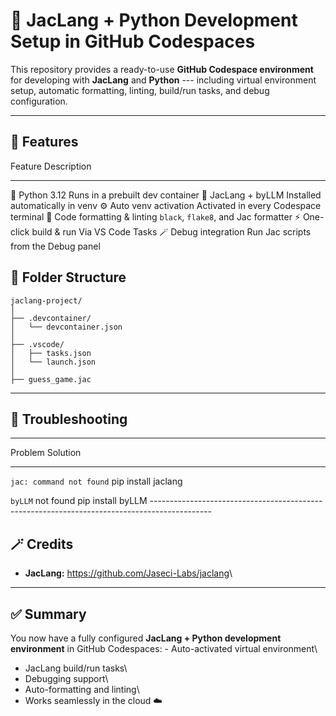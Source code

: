# 🧩 JacLang + Python Development Setup in GitHub Codespaces

This repository provides a ready-to-use **GitHub Codespace environment**
for developing with **JacLang** and **Python** --- including virtual
environment setup, automatic formatting, linting, build/run tasks, and
debug configuration.

------------------------------------------------------------------------

## 🚀 Features

  Feature                        Description
  ------------------------------ ---------------------------------------
  🐍 Python 3.12                 Runs in a prebuilt dev container
  🧠 JacLang + byLLM             Installed automatically in venv
  ⚙️ Auto venv activation        Activated in every Codespace terminal
  🧼 Code formatting & linting   `black`, `flake8`, and Jac formatter
  ⚡ One-click build & run       Via VS Code Tasks
  🪄 Debug integration           Run Jac scripts from the Debug panel

## 📁 Folder Structure

    jaclang-project/
    │
    ├── .devcontainer/
    │   └── devcontainer.json
    │
    ├── .vscode/
    │   ├── tasks.json
    │   └── launch.json
    │
    ├── guess_game.jac
  

------------------------------------------------------------------------

## 🧹 Troubleshooting

  ---------------------------------------------------------------------------------------------
  Problem                           Solution
  --------------------------------- -----------------------------------------------------------
  `jac: command not found`          pip install jaclang

  `byLLM` not found                 pip install byLLM
    ---------------------------------------------------------------------------------------------


## 🪄 Credits

-   **JacLang:** <https://github.com/Jaseci-Labs/jaclang>\

------------------------------------------------------------------------

## ✅ Summary

You now have a fully configured **JacLang + Python development
environment** in GitHub Codespaces: - Auto-activated virtual
environment\
- JacLang build/run tasks\
- Debugging support\
- Auto-formatting and linting\
- Works seamlessly in the cloud ☁️
